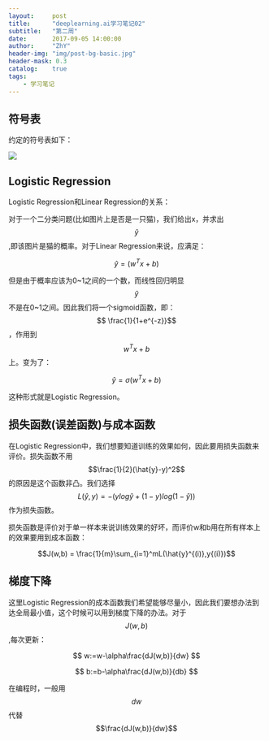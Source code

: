 ```yaml
---
layout:     post
title:      "deeplearning.ai学习笔记02"
subtitle:   "第二周"
date:       2017-09-05 14:00:00
author:     "ZhY"
header-img: "img/post-bg-basic.jpg"
header-mask: 0.3
catalog:    true
tags:
    - 学习笔记
---
```

## 符号表

约定的符号表如下：

![](/img/in-post/nn&dl/note02-01.jpg)

## Logistic Regression

Logistic Regression和Linear Regression的关系：

对于一个二分类问题(比如图片上是否是一只猫)，我们给出x，并求出$$\hat{y}$$,即该图片是猫的概率。对于Linear Regression来说，应满足：

$$\hat{y} = (w^Tx+b) $$

但是由于概率应该为0~1之间的一个数，而线性回归明显$$\hat{y}$$不是在0~1之间。因此我们将一个sigmoid函数，即：$$ \frac{1}{1+e^{-z}}$$，作用到$$w^Tx+b$$上。变为了：

$$\hat{y} = \sigma(w^Tx+b)$$

这种形式就是Logistic Regression。

## 损失函数(误差函数)与成本函数

在Logistic Regression中，我们想要知道训练的效果如何，因此要用损失函数来评价。损失函数不用$$\frac{1}{2}(\hat{y}-y)^2$$的原因是这个函数非凸。我们选择$$L(\hat{y},y) = - (ylog\hat{y}+(1-y)log(1-\hat{y}))$$作为损失函数。

损失函数是评价对于单一样本来说训练效果的好坏，而评价w和b用在所有样本上的效果要用到成本函数：

$$J(w,b) = \frac{1}{m}\sum_{i=1}^mL(\hat{y}^{(i)},y{(i)})$$

## 梯度下降

这里Logistic Regression的成本函数我们希望能够尽量小，因此我们要想办法到达全局最小值，这个时候可以用到梯度下降的办法。对于$$J(w,b)$$,每次更新：

$$ w:=w-\alpha\frac{dJ(w,b)}{dw} $$

$$ b:=b-\alpha\frac{dJ(w,b)}{db} $$

在编程时，一般用$$dw$$代替$$\frac{dJ(w,b)}{dw}$$












<script src="//cdn.bootcss.com/mathjax/2.7.0/MathJax.js?config=TeX-AMS-MML_HTMLorMML"></script>